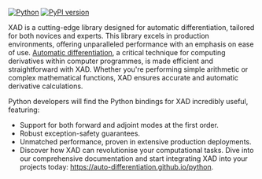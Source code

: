 [![Python](https://img.shields.io/pypi/pyversions/xad-autodiff.svg)](https://auto-differentiation.github.io/python)
[![PyPI version](https://badge.fury.io/py/xad-autodiff.svg)](https://pypi.org/project/xad-autodiff/)


XAD is a cutting-edge library designed for automatic differentiation, tailored for both novices and experts. This library excels in production environments, offering unparalleled performance with an emphasis on ease of use. [Automatic differentiation](https://auto-differentiation.github.io/aad/), a critical technique for computing derivatives within computer programmes, is made efficient and straightforward with XAD. Whether you're performing simple arithmetic or complex mathematical functions, XAD ensures accurate and automatic derivative calculations.

Python developers will find the Python bindings for XAD incredibly useful, featuring:

-   Support for both forward and adjoint modes at the first order.
-   Robust exception-safety guarantees.
-   Unmatched performance, proven in extensive production deployments.
-   Discover how XAD can revolutionise your computational tasks. Dive into our comprehensive documentation and start integrating XAD into your projects today: https://auto-differentiation.github.io/python.


